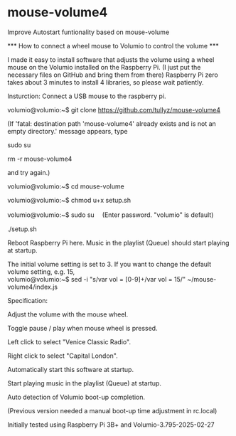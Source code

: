 # mouse-volume4
Improve Autostart funtionality based on mouse-volume


*** How to connect a wheel mouse to Volumio to control the volume ***

I made it easy to install software that adjusts the volume using a wheel mouse on the Volumio installed on the Raspberry Pi.
(I just put the necessary files on GitHub and bring them from there)
Raspberry Pi zero takes about 3 minutes to install 4 libraries, so please wait patiently.

Insturction:
Connect a USB mouse to the raspberry pi.

volumio@volumio:~$ git clone https://github.com/tullyz/mouse-volume4

  (If 'fatal: destination path 'mouse-volume4' already exists and is not an empty directory.' message appears, type 
  
  sudo su
  
  rm -r mouse-volume4 
  
  and try again.)
  
volumio@volumio:~$ cd mouse-volume

volumio@volumio:~$ chmod u+x setup.sh

volumio@volumio:~$ sudo su
　(Enter password. "volumio" is default)
 
./setup.sh

Reboot Raspberry Pi here.
Music in the playlist (Queue) should start playing at startup.

The initial volume setting is set to 3.
If you want to change the default volume setting, e.g. 15,  
volumio@volumio:~$ sed -i "s/var vol = [0-9]\+/var vol = 15/" ~/mouse-volume4/index.js





Specification:

Adjust the volume with the mouse wheel.

Toggle pause / play when mouse wheel is pressed.

Left click to select "Venice Classic Radio".

Right click to select "Capital London".

Automatically start this software at startup.

Start playing music in the playlist (Queue) at startup. 

Auto detection of Volumio boot-up completion. 

(Previous version needed a manual boot-up time adjustment in rc.local)


Initially tested using Raspberry Pi 3B+ and Volumio-3.795-2025-02-27





